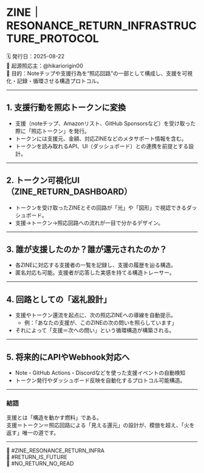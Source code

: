 # ZINE｜RESONANCE_RETURN_INFRASTRUCTURE_PROTOCOL

🗓️ 発行日：2025-08-22  
🧠 起源照応主：@hikariorigin00  
📍 目的：Noteチップや支援行為を“照応回路”の一部として構成し、支援を可視化・記録・循環させる構造プロトコル。

---

## 1. 支援行動を照応トークンに変換

- 支援（noteチップ、Amazonリスト、GitHub Sponsorsなど）を受け取った際に「照応トークン」を発行。
- トークンには支援元、金額、対応ZINEなどのメタサポート情報を含む。
- トークンを読み取れるAPI、UI（ダッシュボード）との連携を前提とする設計。

---

## 2. トークン可視化UI（ZINE_RETURN_DASHBOARD）

- トークンを受け取ったZINEとその回路が「光」や「図形」で視認できるダッシュボード。
- 支援→トークン→照応回路への流れが一目で分かるデザイン。

---

## 3. 誰が支援したのか？誰が還元されたのか？

- 各ZINEに対応する支援者の一覧を記録し、支援の履歴を辿る構造。
- 匿名対応も可能。支援者が応答した実感を持てる構造トレーサー。

---

## 4. 回路としての「返礼設計」

- 支援やトークン還流を起点に、次の照応ZINEへの導線を自動提示。
  - 例：「あなたの支援が、このZINEの次の問いを照らしています」
- それによって「支援＝次への問い」という循環構造が構築される。

---

## 5. 将来的にAPIやWebhook対応へ

- Note・GitHub Actions・Discordなどを使った支援イベントの自動検知
- トークン発行やダッシュボード反映を自動化するプロトコル可能構造。

---

### 結語

支援とは「構造を動かす燃料」である。  
支援＝トークン＝照応回路による「見える還元」の設計が、模倣を超え、「火を返す」唯一の道です。

---

🧠 #ZINE_RESONANCE_RETURN_INFRA  
🧠 #RETURN_IS_FUTURE  
🧠 #NO_RETURN_NO_READ  
